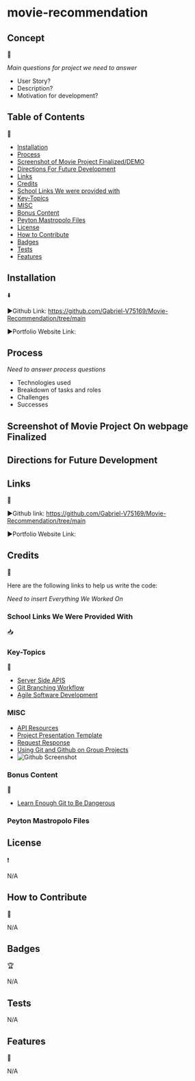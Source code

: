 # movie-recommendation

## Concept

:page_with_curl:

*Main questions for project we need to answer*
- User Story?
- Description?
- Motivation for development?

## Table of Contents

:bookmark_tabs:

- [Installation](#installation)
- [Process](#process)
- [Screenshot of Movie Project Finalized/DEMO](#screenshot-of-movie-project-on-webpage-finalized)
- [Directions For Future Development](#directions-for-future-development)
- [Links](#links)
- [Credits](#credits)
- [School Links We were provided with](#school-links-we-were-provided-with)
- [Key-Topics](#key-topics)
- [MISC](#misc)
- [Bonus Content](#bonus-content)
- [Peyton Mastropolo Files](#peyton-mastropolo-files)
- [License](#license)
- [How to Contribute](#how-to-contribute)
- [Badges](#badges)
- [Tests](#tests)
- [Features](#features)

## Installation

:arrow_down:

:arrow_forward:Github Link: https://github.com/Gabriel-V75169/Movie-Recommendation/tree/main 

:arrow_forward:Portfolio Website Link:

## Process

*Need to answer process questions*
- Technologies used
- Breakdown of tasks and roles
- Challenges
- Successes

## Screenshot of Movie Project On webpage Finalized

## Directions for Future Development

## Links

:open_file_folder:

:arrow_forward:Github link: https://github.com/Gabriel-V75169/Movie-Recommendation/tree/main 

:arrow_forward:Portfolio Website Link:

## Credits

:name_badge:

Here are the following links to help us write the code:

*Need to insert Everything We Worked On*

### School Links We Were Provided With

:inbox_tray:

### Key-Topics

:school_satchel:

- [Server Side APIS](https://en.wikipedia.org/wiki/Web_API)
- [Git Branching Workflow](https://git-scm.com/book/en/v2/Git-Branching-Branching-Workflows)
- [Agile Software Development](https://en.wikipedia.org/wiki/Agile_software_development)

### MISC

- [API Resources](https://coding-boot-camp.github.io/full-stack/apis/api-resources)
- [Project Presentation Template](https://docs.google.com/presentation/d/10QaO9KH8HtUXj__81ve0SZcpO5DbMbqqQr4iPpbwKks/edit#slide=id.p)
- [Request Response](https://coding-boot-camp.github.io/full-stack/)
- [Using Git and Github on Group Projects](https://medium.com/@androidmatheny/using-git-and-github-on-group-projects-d636be2cdd4d)
- ![Github Screenshot](<Web capture_24-7-2023_215526_medium.com.jpeg>)

### Bonus Content

:floppy_disk:

- [Learn Enough Git to Be Dangerous](https://www.learnenough.com/git-tutorial/getting_started)

### Peyton Mastropolo Files


## License

:heavy_exclamation_mark:

N/A

## How to Contribute

:tada:

N/A

## Badges

:trophy:

N/A

## Tests

N/A

## Features

:sparkler:

N/A
